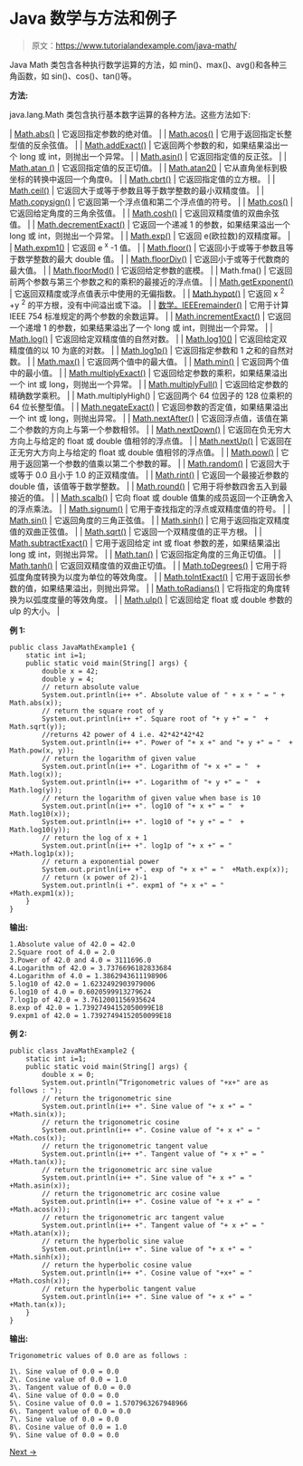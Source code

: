 # Java 数学与方法和例子

> 原文：<https://www.tutorialandexample.com/java-math/>

Java Math 类包含各种执行数学运算的方法，如 min()、max()、avg()和各种三角函数，如 sin()、cos()、tan()等。

**方法:**

java.lang.Math 类包含执行基本数字运算的各种方法。这些方法如下:



| [Math.abs()](https://www.tutorialandexample.com/java-math-abs-method/) | 它返回指定参数的绝对值。 |
| [Math.acos()](https://www.tutorialandexample.com/java-math-acos-method/) | 它用于返回指定长整型值的反余弦值。 |
| [Math.addExact()](https://www.tutorialandexample.com/java-math-addexact-method/) | 它返回两个参数的和，如果结果溢出一个 long 或 int，则抛出一个异常。 |
| [Math.asin()](https://www.tutorialandexample.com/java-math-asin-method/) | 它返回指定值的反正弦。 |
| [Math.atan ()](https://www.tutorialandexample.com/java-math-atan-method/) | 它返回指定值的反正切值。 |
| [Math.atan2()](https://www.tutorialandexample.com/java-math-atan2-method/) | 它从直角坐标到极坐标的转换中返回一个角度θ。 |
| [Math.cbrt()](https://www.tutorialandexample.com/java-math-cbrt-method/) | 它返回指定值的立方根。 |
| [Math.ceil()](https://www.tutorialandexample.com/java-math-ceil-method/) | 它返回大于或等于参数且等于数学整数的最小双精度值。 |
| [Math.copysign()](https://www.tutorialandexample.com/java-math-copysign-method/) | 它返回第一个浮点值和第二个浮点值的符号。 |
| [Math.cos()](https://www.tutorialandexample.com/java-math-cos-method/) | 它返回给定角度的三角余弦值。 |
| [Math.cosh()](https://www.tutorialandexample.com/java-math-cosh-method/) | 它返回双精度值的双曲余弦值。 |
| [Math.decrementExact()](https://www.tutorialandexample.com/java-math-decrementexact-method/) | 它返回一个递减 1 的参数，如果结果溢出一个 long 或 int，则抛出一个异常。 |
| [Math.exp()](https://www.tutorialandexample.com/java-math-exp-method/) | 它返回 e(欧拉数)的双精度幂。 |
| [Math.expm1()](https://www.tutorialandexample.com/java-math-expm1-method/) | 它返回 e <sup>x</sup> -1 值。 |
| [Math.floor()](https://www.tutorialandexample.com/java-math-floor-method/) | 它返回小于或等于参数且等于数学整数的最大 double 值。 |
| [Math.floorDiv()](https://www.tutorialandexample.com/java-math-floordiv-method/) | 它返回小于或等于代数商的最大值。 |
| [Math.floorMod()](https://www.tutorialandexample.com/java-math-floormod-method/) | 它返回给定参数的底模。 |
| Math.fma() | 它返回前两个参数与第三个参数之和的乘积的最接近的浮点值。 |
| [Math.getExponent()](https://www.tutorialandexample.com/java-math-getexponent-method/) | 它返回双精度或浮点值表示中使用的无偏指数。 |
| [Math.hypot()](https://www.tutorialandexample.com/java-math-hypot-method/) | 它返回 x <sup>2</sup> +y <sup>2</sup> 的平方根，没有中间溢出或下溢。 |
| [数学。IEEEremainder()](https://www.tutorialandexample.com/java-math-ieeeremainder-method/) | 它用于计算 IEEE 754 标准规定的两个参数的余数运算。 |
| [Math.incrementExact()](https://www.tutorialandexample.com/java-math-incrementexact-method/) | 它返回一个递增 1 的参数，如果结果溢出了一个 long 或 int，则抛出一个异常。 |
| [Math.log()](https://www.tutorialandexample.com/java-math-log-method/) | 它返回给定双精度值的自然对数。 |
| [Math.log10()](https://www.tutorialandexample.com/java-math-log10-method/) | 它返回给定双精度值的以 10 为底的对数。 |
| [Math.log1p()](https://www.tutorialandexample.com/java-math-log1p-method/) | 它返回指定参数和 1 之和的自然对数。 |
| [Math.max()](https://www.tutorialandexample.com/java-math-max-method/) | 它返回两个值中的最大值。 |
| [Math.min()](https://www.tutorialandexample.com/java-math-min-method/) | 它返回两个值中的最小值。 |
| [Math.multiplyExact()](https://www.tutorialandexample.com/java-math-multiplyexact-method/) | 它返回给定参数的乘积，如果结果溢出一个 int 或 long，则抛出一个异常。 |
| [Math.multiplyFull()](https://www.tutorialandexample.com/java-math-multiplyfull-method/) | 它返回给定参数的精确数学乘积。 |
| Math.multiplyHigh() | 它返回两个 64 位因子的 128 位乘积的 64 位长整型值。 |
| [Math.negateExact()](https://www.tutorialandexample.com/java-math-negateexact-method/) | 它返回参数的否定值，如果结果溢出一个 int 或 long，则抛出异常。 |
| [Math.nextAfter()](https://www.tutorialandexample.com/java-math-nextafter-method/) | 它返回浮点值，该值在第二个参数的方向上与第一个参数相邻。 |
| [Math.nextDown()](https://www.tutorialandexample.com/java-math-nextdown-method/) | 它返回在负无穷大方向上与给定的 float 或 double 值相邻的浮点值。 |
| [Math.nextUp()](https://www.tutorialandexample.com/java-math-nextup-method/) | 它返回在正无穷大方向上与给定的 float 或 double 值相邻的浮点值。 |
| [Math.pow()](https://www.tutorialandexample.com/java-math-pow-method/) | 它用于返回第一个参数的值乘以第二个参数的幂。 |
| [Math.random()](https://www.tutorialandexample.com/java-math-random-method/) | 它返回大于或等于 0.0 且小于 1.0 的正双精度值。 |
| [Math.rint()](https://www.tutorialandexample.com/java-math-rint-method/) | 它返回一个最接近参数的 double 值，该值等于数学整数。 |
| [Math.round()](https://www.tutorialandexample.com/java-math-round-method/) | 它用于将参数四舍五入到最接近的值。 |
| [Math.scalb()](https://www.tutorialandexample.com/java-math-scalb-method/) | 它向 float 或 double 值集的成员返回一个正确舍入的浮点乘法。 |
| [Math.signum()](https://www.tutorialandexample.com/java-math-signum-method/) | 它用于查找指定的浮点或双精度值的符号。 |
| [Math.sin()](https://www.tutorialandexample.com/java-math-sin-method/) | 它返回角度的三角正弦值。 |
| [Math.sinh()](https://www.tutorialandexample.com/java-math-sinh-method/) | 它用于返回指定双精度值的双曲正弦值。 |
| [Math.sqrt()](https://www.tutorialandexample.com/java-math-sqrt-method/) | 它返回一个双精度值的正平方根。 |
| [Math.subtractExact()](https://www.tutorialandexample.com/java-math-subtractexact-method/) | 它用于返回给定 int 或 float 参数的差，如果结果溢出 long 或 int，则抛出异常。 |
| [Math.tan()](https://www.tutorialandexample.com/java-math-tan-method/) | 它返回指定角度的三角正切值。 |
| [Math.tanh()](https://www.tutorialandexample.com/java-math-tanh-method/) | 它返回双精度值的双曲正切值。 |
| [Math.toDegrees()](https://www.tutorialandexample.com/java-math-todegrees-method/) | 它用于将弧度角度转换为以度为单位的等效角度。 |
| [Math.toIntExact()](https://www.tutorialandexample.com/java-math-tointexact-method/) | 它用于返回长参数的值，如果结果溢出，则抛出异常。 |
| [Math.toRadians()](https://www.tutorialandexample.com/java-math-toradians-method/) | 它将指定的角度转换为以弧度度量的等效角度。 |
| [Math.ulp()](https://www.tutorialandexample.com/java-math-ulp-method/) | 它返回给定 float 或 double 参数的 ulp 的大小。 |



**例 1:**

```
public class JavaMathExample1 {
    static int i=1;
    public static void main(String[] args) {
        double x = 42;
        double y = 4;
        // return absolute value
        System.out.println(i++ +". Absolute value of " + x + " = " + Math.abs(x));
        // return the square root of y
        System.out.println(i++ +". Square root of "+ y +" = "  + Math.sqrt(y));
        //returns 42 power of 4 i.e. 42*42*42*42
        System.out.println(i++ +". Power of "+ x +" and "+ y +" = "  + Math.pow(x, y));
        // return the logarithm of given value
        System.out.println(i++ +". Logarithm of "+ x +" = "  + Math.log(x));
        System.out.println(i++ +". Logarithm of "+ y +" = "  + Math.log(y));
        // return the logarithm of given value when base is 10
        System.out.println(i++ +". log10 of "+ x +" = "  + Math.log10(x));
        System.out.println(i++ +". log10 of "+ y +" = "  + Math.log10(y));
        // return the log of x + 1
        System.out.println(i++ +". log1p of "+ x +" = " +Math.log1p(x));
        // return a exponential power
        System.out.println(i++ +". exp of "+ x +" = "  +Math.exp(x));
        // return (x power of 2)-1
        System.out.println(i +". expm1 of "+ x +" = "  +Math.expm1(x));
    }
}
```

**输出:**

```
1.Absolute value of 42.0 = 42.0
2.Square root of 4.0 = 2.0
3.Power of 42.0 and 4.0 = 3111696.0
4.Logarithm of 42.0 = 3.7376696182833684
4.Logarithm of 4.0 = 1.3862943611198906
5.log10 of 42.0 = 1.6232492903979006
6.log10 of 4.0 = 0.6020599913279624
7.log1p of 42.0 = 3.7612001156935624
8.exp of 42.0 = 1.73927494152050099E18
9.expm1 of 42.0 = 1.73927494152050099E18
```

**例 2:**

```
public class JavaMathExample2 {
    static int i=1;
    public static void main(String[] args) {
        double x = 0;
        System.out.println(”Trigonometric values of "+x+" are as follows : ");
        // return the trigonometric sine
        System.out.println(i++ +". Sine value of "+ x +" = " +Math.sin(x));
        // return the trigonometric cosine
        System.out.println(i++ +". Cosine value of "+ x +" = "  +Math.cos(x));
        // return the trigonometric tangent value
        System.out.println(i++ +". Tangent value of "+ x +" = "  +Math.tan(x));
        // return the trigonometric arc sine value
        System.out.println(i++ +". Sine value of "+ x +" = "  +Math.asin(x));
        // return the trigonometric arc cosine value
        System.out.println(i++ +". Cosine value of "+ x +" = "  +Math.acos(x));
        // return the trigonometric arc tangent value
        System.out.println(i++ +". Tangent value of "+ x +" = "  +Math.atan(x));
        // return the hyperbolic sine value
        System.out.println(i++ +". Sine value of "+ x +" = "  +Math.sinh(x));
        // return the hyperbolic cosine value
        System.out.println(i++ +". Cosine value of "+x+" = " +Math.cosh(x));
        // return the hyperbolic tangent value
        System.out.println(i++ +". Sine value of "+ x +" = "  +Math.tan(x));
    }
}
```

**输出:**

```
Trigonometric values of 0.0 are as follows :

1\. Sine value of 0.0 = 0.0
2\. Cosine value of 0.0 = 1.0
3\. Tangent value of 0.0 = 0.0
4\. Sine value of 0.0 = 0.0
5\. Cosine value of 0.0 = 1.5707963267948966
6\. Tangent value of 0.0 = 0.0
7\. Sine value of 0.0 = 0.0
8\. Cosine value of 0.0 = 1.0
9\. Sine value of 0.0 = 0.0
```

[Next →](https://www.tutorialandexample.com/java-math-abs-method/)